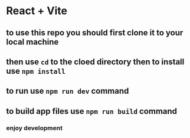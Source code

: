 # React + Vite
## to use this repo you should first clone it to your local machine
## then use `cd` to the cloed directory then to install use `npm install`
## to run use `npm run dev` command
## to build app files use `npm run build` command

### enjoy development
